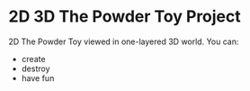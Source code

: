 # 2D 3D The Powder Toy Project
2D The Powder Toy viewed in one-layered 3D world.
You can:
 - create
 - destroy
 - have fun
